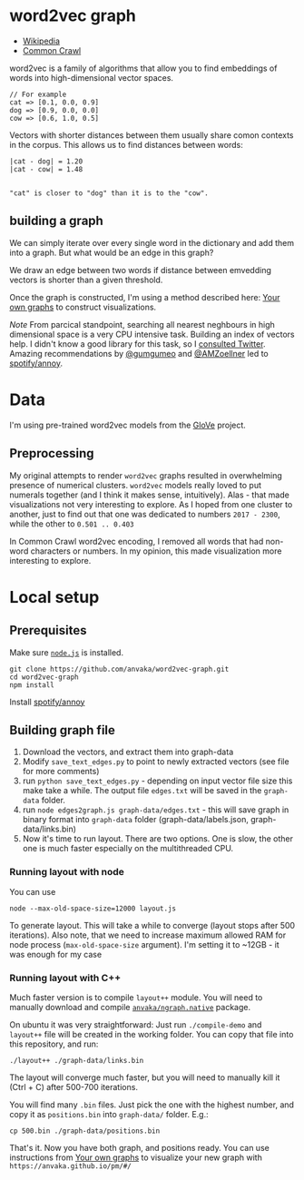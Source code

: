# word2vec graph

* [Wikipedia](https://anvaka.github.io/pm/#/galaxy/word2vec-wiki?cx=-7912&cy=-941&cz=-5655&lx=-0.3936&ly=-0.6815&lz=0.0636&lw=0.6137&ml=150&s=1.75&l=1&v=d50)
* [Common Crawl](https://anvaka.github.io/pm/#/galaxy/word2vec-crawl?cx=-2411&cy=6376&cz=-7215&lx=0.0797&ly=-0.8449&lz=-0.4924&lw=0.1930&ml=150&s=1.75&l=1&v=d300)

word2vec is a family of algorithms that allow you to find embeddings of words
into high-dimensional vector spaces.

```
// For example
cat => [0.1, 0.0, 0.9]
dog => [0.9, 0.0, 0.0]
cow => [0.6, 1.0, 0.5]
```

Vectors with shorter distances between them usually share comon contexts in the
corpus. This allows us to find distances between words:

```
|cat - dog| = 1.20
|cat - cow| = 1.48


"cat" is closer to "dog" than it is to the "cow".
```

## building a graph

We can simply iterate over every single word in the dictionary and add them into
a graph. But what would be an edge in this graph?

We draw an edge between two words if distance between emvedding vectors is
shorter than a given threshold.

Once the graph is constructed, I'm using a method described here: [Your own graphs](https://github.com/anvaka/pm#your-own-graphs)
to construct visualizations.

*Note* From parcical standpoint, searching all nearest neghbours in high dimensional
space is a very CPU intensive task. Building an index of vectors help. I didn't
know a good library for this task, so I [consulted Twitter](https://twitter.com/anvaka/status/971812468950487040).
Amazing recommendations by [@gumgumeo](https://twitter.com/gumgumeo) and [@AMZoellner](https://twitter.com/AMZoellner)
led to [spotify/annoy](https://github.com/spotify/annoy).


# Data

I'm using pre-trained word2vec models from the [GloVe](https://nlp.stanford.edu/projects/glove/)
project.


## Preprocessing

My original attempts to render `word2vec` graphs resulted in overwhelming presence
of numerical clusters. `word2vec` models really loved to put numerals together (and
I think it makes sense, intuitively). Alas - that made visualizations not very
interesting to explore. As I hoped from one cluster to another, just to find out
that one was dedicated to numbers `2017 - 2300`, while the other to `0.501 .. 0.403`

In Common Crawl word2vec encoding, I removed all words that had non-word characters
or numbers. In my opinion, this made visualization more interesting to explore.

# Local setup

## Prerequisites

Make sure [`node.js`](https://nodejs.org/en/) is installed.

```
git clone https://github.com/anvaka/word2vec-graph.git
cd word2vec-graph
npm install
```

Install [spotify/annoy](https://github.com/spotify/annoy)

## Building graph file

1. Download the vectors, and extract them into graph-data
2. Modify `save_text_edges.py` to point to newly extracted vectors (see file
for more comments)
3. run `python save_text_edges.py` - depending on input vector file size
this make take a while. The output file `edges.txt` will be saved in the 
`graph-data` folder.
4. run `node edges2graph.js graph-data/edges.txt` - this will save graph in 
binary format into `graph-data` folder (graph-data/labels.json, graph-data/links.bin)
5. Now it's time to run layout. There are two options. One is slow, the other one is
much faster especially on the multithreaded CPU.

### Running layout with node

You can use

```
node --max-old-space-size=12000 layout.js
```

To generate layout. This will take a while to converge (layout stops after 500 iterations).
Also note, that we need to increase maximum allowed RAM for node process
(`max-old-space-size` argument). I'm setting it to ~12GB - it was enough for my case

### Running layout with C++

Much faster version is to compile `layout++` module. You will need to manually
download and compile [`anvaka/ngraph.native`](https://github.com/anvaka/ngraph.native) package.

On ubuntu it was very straightforward: Just run `./compile-demo` and `layout++`
file will be created in the working folder. You can copy that file into this repository,
and run:

```
./layout++ ./graph-data/links.bin
```

The layout will converge much faster, but you will need to manually kill it (Ctrl + C)
after 500-700 iterations.

You will find many `.bin` files. Just pick the one with the highest number,
and copy it as `positions.bin` into `graph-data/` folder. E.g.:

```
cp 500.bin ./graph-data/positions.bin
```

That's it. Now you have both graph, and positions ready. You can use instructions from
[Your own graphs](https://github.com/anvaka/pm#your-own-graphs) to visualize your
new graph with `https://anvaka.github.io/pm/#/`

